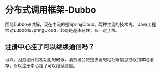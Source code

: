 # 分布式调用框架-Dubbo


围绕Dubbo来讲解，现在主流的是SpringCloud。两种主流的技术栈。
Java工程师对Dubbo和SpringCloud，起码是基本原理，有一定了解。



## 注册中心挂了可以继续通信吗？
可以，因为刚开始初始化的时候，消费者会将提供者的地址等信息拉取到本地缓存，所以注册中心挂了可以继续通信。
